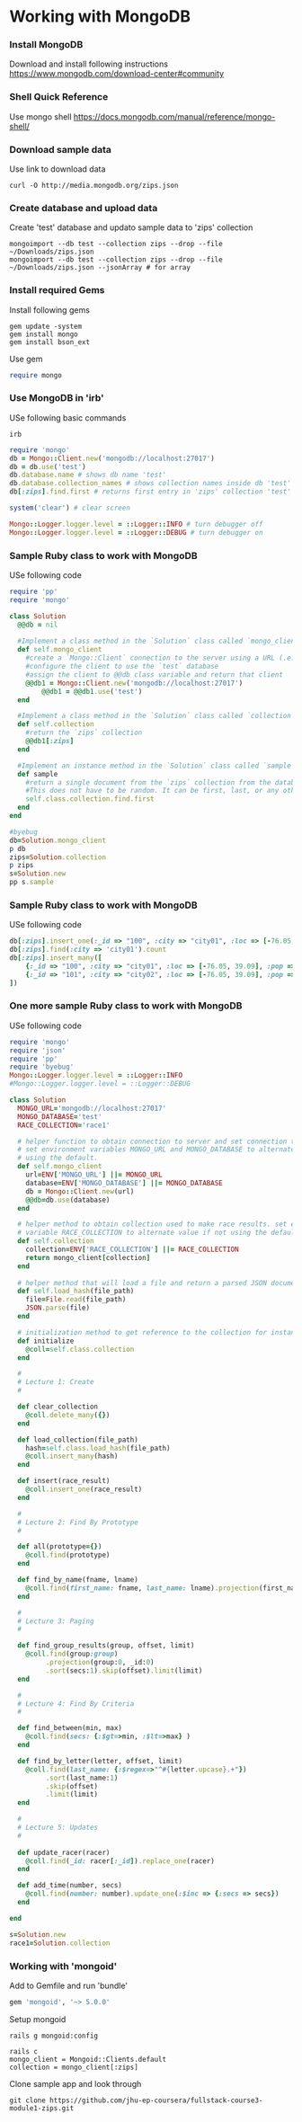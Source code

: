 # Working with MongoDB

### Install MongoDB
Download and install following instructions https://www.mongodb.com/download-center#community

### Shell Quick Reference
Use mongo shell https://docs.mongodb.com/manual/reference/mongo-shell/

### Download sample data
Use link to download data  
```
curl -O http://media.mongodb.org/zips.json
```

### Create database and upload data
Create 'test' database and updato sample data to 'zips' collection  
```
mongoimport --db test --collection zips --drop --file ~/Downloads/zips.json
mongoimport --db test --collection zips --drop --file ~/Downloads/zips.json --jsonArray # for array
```

### Install required Gems
Install following gems 
```
gem update -system
gem install mongo
gem install bson_ext
```
Use gem 
```ruby
require mongo
```

### Use MongoDB in 'irb'
USe following basic commands
```
irb
```

```ruby
require 'mongo'
db = Mongo::Client.new('mongodb://localhost:27017')
db = db.use('test')
db.database.name # shows db name 'test'
db.database.collection_names # shows collection names inside db 'test'
db[:zips].find.first # returns first entry in 'zips' collection 'test' db
```

```ruby
system('clear') # clear screen
```

```ruby
Mongo::Logger.logger.level = ::Logger::INFO # turn debugger off
Mongo::Logger.logger.level = ::Logger::DEBUG # turn debugger on
```

### Sample Ruby class to work with MongoDB
USe following code
```ruby
require 'pp'
require 'mongo'

class Solution
  @@db = nil
  
  #Implement a class method in the `Solution` class called `mongo_client` that will 
  def self.mongo_client
    #create a `Mongo::Client` connection to the server using a URL (.e.g., 'mongodb://localhost:27017')
    #configure the client to use the `test` database
    #assign the client to @@db class variable and return that client
    @@db1 = Mongo::Client.new('mongodb://localhost:27017')
		@@db1 = @@db1.use('test')
  end

  #Implement a class method in the `Solution` class called `collection` that will
  def self.collection
    #return the `zips` collection
    @@db1[:zips]
  end

  #Implement an instance method in the `Solution` class called `sample` that will
  def sample
    #return a single document from the `zips` collection from the database. 
    #This does not have to be random. It can be first, last, or any other document in the collection.
    self.class.collection.find.first
  end
end

#byebug
db=Solution.mongo_client
p db
zips=Solution.collection
p zips
s=Solution.new
pp s.sample
```

### Sample Ruby class to work with MongoDB
USe following code
```ruby
db[:zips].insert_one(:_id => "100", :city => "city01", :loc => [-76.05, 39.09], :pop => 4678, :state => "MD")
db[:zips].find(:city => 'city01').count
db[:zips].insert_many([
	{:_id => "100", :city => "city01", :loc => [-76.05, 39.09], :pop => 4678, :state => "MD"},
	{:_id => "101", :city => "city02", :loc => [-76.05, 39.09], :pop => 4678, :state => "MD"}
])
```

### One more sample Ruby class to work with MongoDB
USe following code
```ruby
require 'mongo'
require 'json'
require 'pp'
require 'byebug'
Mongo::Logger.logger.level = ::Logger::INFO
#Mongo::Logger.logger.level = ::Logger::DEBUG

class Solution
  MONGO_URL='mongodb://localhost:27017'
  MONGO_DATABASE='test'
  RACE_COLLECTION='race1'

  # helper function to obtain connection to server and set connection to use specific DB
  # set environment variables MONGO_URL and MONGO_DATABASE to alternate values if not
  # using the default.
  def self.mongo_client
    url=ENV['MONGO_URL'] ||= MONGO_URL
    database=ENV['MONGO_DATABASE'] ||= MONGO_DATABASE 
    db = Mongo::Client.new(url)
    @@db=db.use(database)
  end

  # helper method to obtain collection used to make race results. set environment
  # variable RACE_COLLECTION to alternate value if not using the default.
  def self.collection
    collection=ENV['RACE_COLLECTION'] ||= RACE_COLLECTION
    return mongo_client[collection]
  end
  
  # helper method that will load a file and return a parsed JSON document as a hash
  def self.load_hash(file_path) 
    file=File.read(file_path)
    JSON.parse(file)
  end

  # initialization method to get reference to the collection for instance methods to use
  def initialize
    @coll=self.class.collection
  end

  #
  # Lecture 1: Create
  #

  def clear_collection
    @coll.delete_many({})
  end

  def load_collection(file_path) 
    hash=self.class.load_hash(file_path)
    @coll.insert_many(hash)
  end

  def insert(race_result)
    @coll.insert_one(race_result)
  end

  #
  # Lecture 2: Find By Prototype
  #

  def all(prototype={})
    @coll.find(prototype)
  end

  def find_by_name(fname, lname)
    @coll.find(first_name: fname, last_name: lname).projection(first_name:1, last_name:1, number:1, _id:0)
  end

  #
  # Lecture 3: Paging
  #

  def find_group_results(group, offset, limit) 
    @coll.find(group:group)
         .projection(group:0, _id:0)
         .sort(secs:1).skip(offset).limit(limit)
  end

  #
  # Lecture 4: Find By Criteria
  #

  def find_between(min, max) 
    @coll.find(secs: {:$gt=>min, :$lt=>max} )
  end

  def find_by_letter(letter, offset, limit) 
    @coll.find(last_name: {:$regex=>"^#{letter.upcase}.+"})
         .sort(last_name:1)
         .skip(offset)
         .limit(limit)
  end

  #
  # Lecture 5: Updates
  #
  
  def update_racer(racer)
    @coll.find(_id: racer[:_id]).replace_one(racer)
  end

  def add_time(number, secs)
    @coll.find(number: number).update_one(:$inc => {:secs => secs})
  end

end

s=Solution.new
race1=Solution.collection
```

### Working with 'mongoid'
Add to Gemfile and run 'bundle'
```ruby
gem 'mongoid', '~> 5.0.0'
```
Setup mongoid
```
rails g mongoid:config
```

```
rails c
mongo_client = Mongoid::Clients.default
collection = mongo_client[:zips]
```

Clone sample app and look through
```
git clone https://github.com/jhu-ep-coursera/fullstack-course3-module1-zips.git
```
